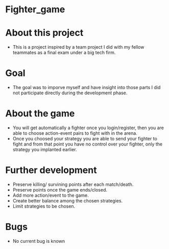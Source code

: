 # Fighter_game

# About this project
 - This is a project inspired by a team project I did with
   my fellow teammates as a final exam under a big tech firm.

# Goal
 - The goal was to imporve myself and have insight into those parts
   I did not participate directly during the development phase.

# About the game
 - You will get automatically a fighter once you login/register,
   then you are able to choose action-event pairs to fight with in the arena.
 - Once you choosed your strategy you are able to send your fighter to fight
   and from that point you have no control over your fighter, only the strategy you implanted earlier.

# Further development
 - Preserve killing/ survining points after each match/death.
 - Preserve points once the game ends/closed.
 - Add more action/event to the game.
 - Create better balance among the chosen strategies.
 - Limit strategies to be chosen.

# Bugs
 - No current bug is known

